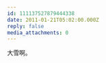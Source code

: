 ```yaml
---
id: 111137527879444338
date: 2011-01-21T05:02:00.000Z
reply: false
media_attachments: 0
---
```


大雪啊。 ​​​​

